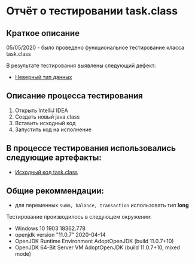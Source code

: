# Отчёт о тестировании task.class

## Краткое описание

05/05/2020 - было проведено функциональное тестирование класса task.class

В результате тестирования выявлены следующий дефект:
* [Неверный тип данных](https://github.com/agasferon/JQA_task2.1/issues/1#issue-612470479)

## Описание процесса тестирования

1. Открыть IntelliJ IDEA
1. Создать новый java.class
1. Вставить исходный код
1. Запустить код на исполнение

## В процессе тестирования использовались следующие артефакты:
* [Исходный код task.class](https://github.com/agasferon/JQA_task2.1/blob/master/task.class.md)

## Общие рекоммендации:
* для переменных ```summ, balance, transaction``` использовать тип **long**

Тестирование производилось в следующем окружении:
* Windows 10 1903 18362.778
* openjdk version "11.0.7" 2020-04-14
* OpenJDK Runtime Environment AdoptOpenJDK (build 11.0.7+10)
* OpenJDK 64-Bit Server VM AdoptOpenJDK (build 11.0.7+10, mixed mode)